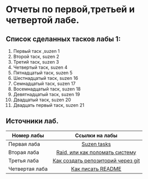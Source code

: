 # Отчеты по первой,третьей и четвертой лабе.

## Список сделанных тасков лабы 1:
1. Первый таск ,suzen 1
2. Второй таск, suzen 2
3. Третий таск, suzen 3
4. Четвертый таск, suzen 4
5. Пятнадцатый таск, suzen 5
6. Шестнадцатый таск, suzen 16
7. Семнадцатый таск, suzen 17
8. Восемнадцатый таск, suzen 18
9. Девятнадцатый таск, suzen 19
10. Двадцатый таск, suzen 20
11. Двадцать первый таск, suzen 21

## Источники лаб.

| Номер лабы	| Ссылки на лабы	|
| ------------- |:---------------------:|
| Первая лаба	|[Suzen tasks](https://github.com/bykvaadm/OS/tree/master/admin/lab1)|
| Вторая лаба	|[Raid, или как поломать систему](https://github.com/bykvaadm/OS/tree/master/admin/lab2)|
| Третья лаба	|[Как создать репозиторий через git](https://github.com/bykvaadm/OS/tree/master/admin/lab3)|
| Четвертая лаба|[Как писать README](https://github.com/bykvaadm/OS/tree/master/admin/lab4)|
